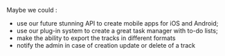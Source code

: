 Maybe we could :

  * use our future stunning API to create mobile apps for iOS and Android;
  * use our plug-in system to create a great task manager with to-do lists;
  * make the ability to export the tracks in different formats
  * notify the admin in case of creation update or delete of a track